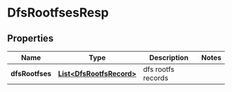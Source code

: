 # DfsRootfsesResp

## Properties
Name | Type | Description | Notes
------------ | ------------- | ------------- | -------------
**dfsRootfses** | [**List&lt;DfsRootfsRecord&gt;**](DfsRootfsRecord.md) | dfs rootfs records | 
